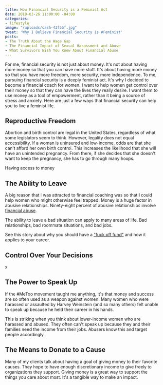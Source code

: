 ```yaml
---
title: How Financial Security is a Feminist Act
date: 2018-03-26 11:00:00 -04:00
categories:
- lifestyle
image: "/uploads/cash-43f55f.jpg"
tweet: 'Why I Believe Financial Security is #Feminist'
posts:
- The Truth About the Wage Gap
- The Financial Impact of Sexual Harassment and Abuse
- What Survivors Wish You Knew About Financial Abuse
---
```


For me, financial security is not just about money. It's not about having more money so that you can have more stuff. It's about having more money so that you have more freedom, more security, more independence. To me, pursuing financial security is a deeply feminist act. It's why I decided to become a financial coach for women. I want to help women get control over their money so that they can have the lives they really desire. I want them to use money as a tool of empowerment, rather than it being a source of stress and anxiety. Here are just a few ways that financial security can help you to live a feminist life.

## Reproductive Freedom

Abortion and birth control are legal in the United States, regardless of what some legislators seem to think. However, legality does not equal accessibility. If a woman is uninsured and low-income, odds are that she can't afford her own birth control. This increases the likelihood that she will have an unintended pregnancy. From there, if she decides that she doesn't want to keep the pregnancy, she has to go through many hoops. 

Having access to money 

## The Ability to Leave

A big reason that I was attracted to financial coaching was so that I could help women who might otherwise feel trapped. Money is a huge factor in abusive relationships. Ninety-eight percent of abusive relationships involve [financial abuse](https://www.maggiegermano.com/blog/financial-abuse-survivors-want-you-to-know).

The ability to leave a bad situation can apply to many areas of life. Bad relationships, bad roommate situations, and bad jobs. 

See this story about why you should have a ["fuck off fund"](https://www.thebillfold.com/2016/01/a-story-of-a-fuck-off-fund/) and how it applies to your career.

## Control Over Your Decisions

x

## The Power to Speak Up

If the #MeToo movement taught me anything, it's that money and success are so often used as a weapon against women. Many women who were harassed or assaulted by Harvey Weinstein (and so many others) felt unable to speak up because he held their career in his hands. 

This is striking when you think about lower-income women who are harassed and abused. They often can't speak up because they and their families need the income from their jobs. Abusers know this and target people accordingly. 

## The Means to Donate to a Cause

Many of my clients talk about having a goal of giving money to their favorite causes. They hope to have enough discretionary income to give freely to organizations they support. Giving money is a great way to support the things you care about most. It's a tangible way to make an impact. 